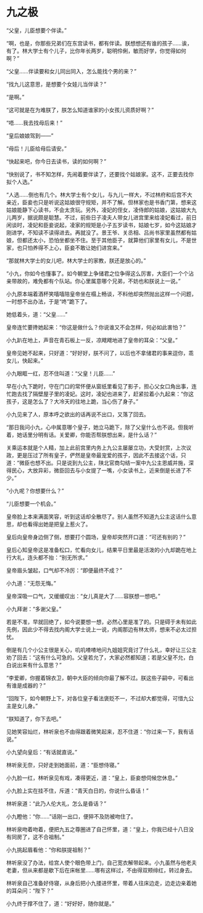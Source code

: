 # 九之极



“父皇，儿臣想要个伴读。”

“啊，也是，你那些兄弟们在东宫读书，都有伴读。朕想想还有谁的孩子……诶，有了。林大学士有个儿子，比你年长两岁，聪明伶俐，敏而好学，你觉得如何啊？”

“父皇……伴读要和女儿同出同入，怎么能找个男的来？”

“找九儿这意思，是想要个女娃儿当伴读？”

“是啊。”

“这可就是在为难朕了，朕怎么知道谁家的小女孩儿资质好啊？”

“唔……我去找母后来！”

“皇后娘娘驾到——”

“母后！儿臣给母后请安。”

“快起来吧，你今日去读书，读的如何啊？”

“快别说了，书不知怎样，先闹着要伴读了，还要找个姑娘家。这不，正要去找你拟个人选。”

“人选……倒也有几个。林大学士有个女儿，与九儿一样大，不过林府和后宫不大亲近，臣妾也只是听说这姑娘很守规矩，并不了解。但林家也是书香门第，想来这姑娘能静下心读书，不会太贪玩。另外，凌妃的侄女，凌侍郎的姑娘，这姑娘大九儿两岁，据说颇是聪慧。不过，前些日子凌夫人带女儿进宫里来给凌妃看过，前日闲谈时，凌妃和臣妾说起，凌家的规矩是小子五岁读书，姑娘七岁，如今这姑娘才刚进学，不知读不读得进去。再就没了。景王爷、关丞相、吕尚书家里虽然都有姑娘，但都还太小，恐怕坐都坐不住。至于其他臣子，就算他们家里有女儿，不是世家，也只怕养得不上心，臣妾不敢让她们进宫来。”

“那就林大学士的女儿吧，林大学士的家教，朕还是放心的。”



“小九，你如今也懂事了。如今朝堂上争储君之位争得这么厉害，大臣们一个个沾亲带故的，难免都有个队站。你心里属意哪个兄弟，不妨也和朕说上一说。”

小九原本端着酒杯笑嘻嘻陪皇帝坐在榻上畅谈，不料他却突然抛出这样一个问题，一时想不出办法，于是“咚”跪下了。

她低着头，道：“父皇……”

皇帝连忙要搀她起来：“你这是做什么？你说谁又不会怎样，何必如此害怕？”

小九趴在地上，声音在青石板上一反，凉飕飕地进了皇帝的耳朵：“父皇。”

皇帝见她不起来，只好道：“好好好，朕不问了，以后也不拿储君的事来逗你，乖女儿，快起来。”

小九眼眶一红，忍不住叫道：“父皇！儿臣……”

早在小九下跪时，守在门口的常怀便从窗纸里看见了影子，担心父女口角出事，连忙跑去找了隔壁屋子里的凌妃。这时，凌妃也进来了，赶紧拉着小九起来：“你这孩子，这是怎么了？大冷天的往地上跪，当心伤了身子。”

小九见来了人，原本呼之欲出的话再说不出口，又落了回去。



“那日我问小九，心中属意哪个皇子，她立马跪下，除了父皇什么也不说。但我听着，她话里分明有话。关爱卿，你能否帮朕想出来，是什么话？”

关乘运本就是个人精，加上此前宫里内务上九公主屡屡立功，大受封赏，上次议政，更是压过了所有皇子，俨然是皇帝最宠爱的孩子，因此不去接这个话，只道：“微臣也想不出。只是说到九公主，陕北官商勾结一案中九公主恩威并施，深得民心，大放异彩，微臣回去与小女提了一嘴，小女读书上，近来倒是长进了不少。”



“小九呢？你想要什么？”

“儿臣想要一个机会。”

皇帝脸上本来满面笑容，听到这话却全散尽了。别人虽然不知道九公主这话什么意思，却也看得出她是把皇上惹火了。

皇后向皇帝身边侧了侧，想要打个圆场，皇帝却突然开口道：“可还有别的？”

皇后心知皇帝这是准备松口，忙看向女儿，结果平日里最是活泼的小九却跪在地上行大礼，连头都不抬：“别无所求。”

皇帝眉头皱起，口气却不冷厉：“即便最终不成？”

小九道：“无怨无悔。”

皇帝深吸一口气，又缓缓叹出：“女儿真是大了……容朕想一想吧。”

小九拜谢：“多谢父皇。”

若是不准，早就回绝了，如今说要想一想，必然心里是准了的。只是碍于未有如此先例，因此少不得去找内阁大学士说上一说，内阁那边有林太师，想来不必太过担忧。

倒是有几个小公主很是关心，叽叽喳喳地问九姐姐究竟讨了什么礼，幸好让三公主劝了回去：“这有什么可急的。父皇若允了，大家必然都知道；若是父皇不允，白白说出来有什么意思？”



“李爱卿，你握着锦衣卫，朝中大臣的倾向你最了解不过。朕这些子嗣中，可看出有谁是成器的？”

“回陛下，如今朝野上下，对各位皇子看法褒贬不一，不过却大都觉得，可惜九公主是女儿身。”

“朕知道了，你下去吧。”



见她笑容灿烂，林听泉也不由得跟着微笑起来，忍不住道：“你过来一下，我有话说。”

小九望向皇后：“有话就直说。”

林听泉无奈，只好走到她面前，道：“臣想侍寝。”

小九脸一红，林听泉见有戏，凑得更近，道：“皇上，臣妾想伺候您休息。”

小九脸上实在挂不住，斥道：“青天白日的，你说什么昏话！”

林听泉道：“此乃人伦大礼，怎么是昏话？”

小九瞪他：“你……”话刚一出口，便猝不及防被吻住了。

林听泉吻着吻着，便把九五之尊圈进了自己怀里，道：“皇上，你我已经十八日没有同房了，这不合祖制。”

小九挑起眉看他：“你和朕提祖制？”

林听泉没了办法，给宫人使个眼色带上门，自己宽衣解带起来。小九虽然与他老夫老妻，但从来都是歇下后在床帐里……哪有这样过，不由得双颊绯红，转过身去。

林听泉自己准备好侍寝，从身后把小九搂进怀里，带着人往床边走，边走边亲着她的耳朵问：“陛下？”

小九终于撑不住了，道：“好好好，随你就是。”

